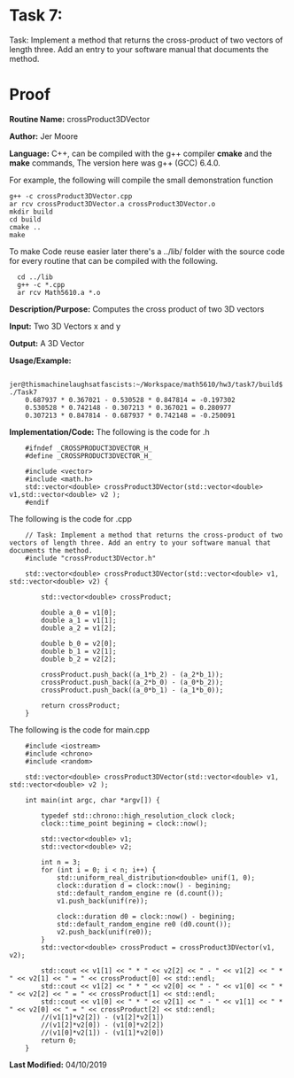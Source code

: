 # Task 7:
Task: Implement a method that returns the cross-product of two vectors of length three. Add an entry to your software manual that documents the method. 
# Proof

**Routine Name:**          crossProduct3DVector

**Author:** Jer Moore

**Language:** C++, can be compiled with the g++ compiler **cmake** and the **make** commands, The version here was g++ (GCC) 6.4.0.

For example, the following will compile the small demonstration function

    g++ -c crossProduct3DVector.cpp
	ar rcv crossProduct3DVector.a crossProduct3DVector.o
	mkdir build
	cd build
	cmake ..
	make

  To make Code reuse easier later there's a ../lib/ folder with the source code for every routine that can be compiled with the following.

      cd ../lib
      g++ -c *.cpp
      ar rcv Math5610.a *.o

**Description/Purpose:** Computes the cross product of two 3D vectors

**Input:** Two 3D Vectors x and y

**Output:** A 3D Vector 


**Usage/Example:**

		jer@thismachinelaughsatfascists:~/Workspace/math5610/hw3/task7/build$ ./Task7 
		0.687937 * 0.367021 - 0.530528 * 0.847814 = -0.197302
		0.530528 * 0.742148 - 0.307213 * 0.367021 = 0.280977
		0.307213 * 0.847814 - 0.687937 * 0.742148 = -0.250091

**Implementation/Code:** The following is the code for .h

		#ifndef _CROSSPRODUCT3DVECTOR_H_
		#define _CROSSPRODUCT3DVECTOR_H_

		#include <vector>
		#include <math.h>
		std::vector<double> crossProduct3DVector(std::vector<double> v1,std::vector<double> v2 );
		#endif
	
		

The following is the code for .cpp


		// Task: Implement a method that returns the cross-product of two vectors of length three. Add an entry to your software manual that documents the method.
		#include "crossProduct3DVector.h"

		std::vector<double> crossProduct3DVector(std::vector<double> v1, std::vector<double> v2) {
			
			std::vector<double> crossProduct;
			
			double a_0 = v1[0];
			double a_1 = v1[1];
			double a_2 = v1[2];

			double b_0 = v2[0];
			double b_1 = v2[1];
			double b_2 = v2[2];

			crossProduct.push_back((a_1*b_2) - (a_2*b_1));
			crossProduct.push_back((a_2*b_0) - (a_0*b_2));
			crossProduct.push_back((a_0*b_1) - (a_1*b_0));

			return crossProduct;
		}


The following is the code for main.cpp

		#include <iostream>
		#include <chrono>
		#include <random>

		std::vector<double> crossProduct3DVector(std::vector<double> v1, std::vector<double> v2 );

		int main(int argc, char *argv[]) {
			
			typedef std::chrono::high_resolution_clock clock;
			clock::time_point begining = clock::now();

			std::vector<double> v1;
			std::vector<double> v2;

			int n = 3;	
			for (int i = 0; i < n; i++) {
				std::uniform_real_distribution<double> unif(1, 0);
				clock::duration d = clock::now() - begining;
				std::default_random_engine re (d.count());
				v1.push_back(unif(re));

				clock::duration d0 = clock::now() - begining;
				std::default_random_engine re0 (d0.count());
				v2.push_back(unif(re0));
			}
			std::vector<double> crossProduct = crossProduct3DVector(v1, v2);
			
			std::cout << v1[1] << " * " << v2[2] << " - " << v1[2] << " * " << v2[1] << " = " << crossProduct[0] << std::endl;
			std::cout << v1[2] << " * " << v2[0] << " - " << v1[0] << " * " << v2[2] << " = " << crossProduct[1] << std::endl;
			std::cout << v1[0] << " * " << v2[1] << " - " << v1[1] << " * " << v2[0] << " = " << crossProduct[2] << std::endl;
			//(v1[1]*v2[2]) - (v1[2]*v2[1])
			//(v1[2]*v2[0]) - (v1[0]*v2[2])
			//(v1[0]*v2[1]) - (v1[1]*v2[0])
			return 0;
		}



**Last Modified:** 04/10/2019



